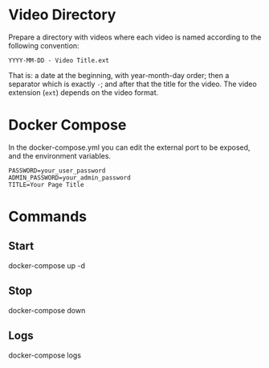 # Video Directory

Prepare a directory with videos where each video is named according to the
following convention:

```
YYYY-MM-DD - Video Title.ext
```

That is: a date at the beginning, with year-month-day order; then a separator
which is exactly ` - `; and after that the title for the video. The video
extension (`ext`) depends on the video format.

# Docker Compose

In the docker-compose.yml you can edit the external port to be exposed, and the environment variables.

```
PASSWORD=your_user_password
ADMIN_PASSWORD=your_admin_password
TITLE=Your Page Title
```

# Commands

## Start
docker-compose up -d 

## Stop
docker-compose down

## Logs
docker-compose logs
